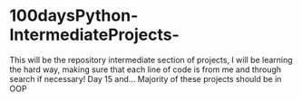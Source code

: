 # 100daysPython-IntermediateProjects-
This will be the repository intermediate section of projects, I will be learning the hard way, making sure that each line of code is from me and through search if necessary! Day 15 and... Majority of these projects should be in OOP
